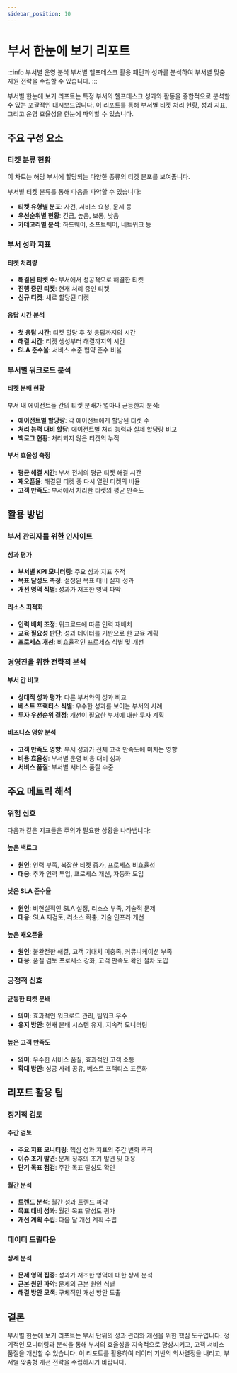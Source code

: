 ```yaml
---
sidebar_position: 10
---
```


# 부서 한눈에 보기 리포트

:::info 부서별 운영 분석
부서별 헬프데스크 활용 패턴과 성과를 분석하여 부서별 맞춤 지원 전략을 수립할 수 있습니다.
:::

부서별 한눈에 보기 리포트는 특정 부서의 헬프데스크 성과와 활동을 종합적으로 분석할 수 있는 포괄적인 대시보드입니다. 이 리포트를 통해 부서별 티켓 처리 현황, 성과 지표, 그리고 운영 효율성을 한눈에 파악할 수 있습니다.

## 주요 구성 요소

### 티켓 분류 현황

이 차트는 해당 부서에 할당되는 다양한 종류의 티켓 분포를 보여줍니다.

부서별 티켓 분류를 통해 다음을 파악할 수 있습니다:
- **티켓 유형별 분포**: 사건, 서비스 요청, 문제 등
- **우선순위별 현황**: 긴급, 높음, 보통, 낮음
- **카테고리별 분석**: 하드웨어, 소프트웨어, 네트워크 등

### 부서 성과 지표

#### 티켓 처리량
- **해결된 티켓 수**: 부서에서 성공적으로 해결한 티켓
- **진행 중인 티켓**: 현재 처리 중인 티켓
- **신규 티켓**: 새로 할당된 티켓

#### 응답 시간 분석
- **첫 응답 시간**: 티켓 할당 후 첫 응답까지의 시간
- **해결 시간**: 티켓 생성부터 해결까지의 시간
- **SLA 준수율**: 서비스 수준 협약 준수 비율

### 부서별 워크로드 분석

#### 티켓 분배 현황
부서 내 에이전트들 간의 티켓 분배가 얼마나 균등한지 분석:
- **에이전트별 할당량**: 각 에이전트에게 할당된 티켓 수
- **처리 능력 대비 할당**: 에이전트별 처리 능력과 실제 할당량 비교
- **백로그 현황**: 처리되지 않은 티켓의 누적

#### 부서 효율성 측정
- **평균 해결 시간**: 부서 전체의 평균 티켓 해결 시간
- **재오픈율**: 해결된 티켓 중 다시 열린 티켓의 비율
- **고객 만족도**: 부서에서 처리한 티켓의 평균 만족도

## 활용 방법

### 부서 관리자를 위한 인사이트

#### 성과 평가
- **부서별 KPI 모니터링**: 주요 성과 지표 추적
- **목표 달성도 측정**: 설정된 목표 대비 실제 성과
- **개선 영역 식별**: 성과가 저조한 영역 파악

#### 리소스 최적화
- **인력 배치 조정**: 워크로드에 따른 인력 재배치
- **교육 필요성 판단**: 성과 데이터를 기반으로 한 교육 계획
- **프로세스 개선**: 비효율적인 프로세스 식별 및 개선

### 경영진을 위한 전략적 분석

#### 부서 간 비교
- **상대적 성과 평가**: 다른 부서와의 성과 비교
- **베스트 프랙티스 식별**: 우수한 성과를 보이는 부서의 사례
- **투자 우선순위 결정**: 개선이 필요한 부서에 대한 투자 계획

#### 비즈니스 영향 분석
- **고객 만족도 영향**: 부서 성과가 전체 고객 만족도에 미치는 영향
- **비용 효율성**: 부서별 운영 비용 대비 성과
- **서비스 품질**: 부서별 서비스 품질 수준

## 주요 메트릭 해석

### 위험 신호

다음과 같은 지표들은 주의가 필요한 상황을 나타냅니다:

#### 높은 백로그
- **원인**: 인력 부족, 복잡한 티켓 증가, 프로세스 비효율성
- **대응**: 추가 인력 투입, 프로세스 개선, 자동화 도입

#### 낮은 SLA 준수율
- **원인**: 비현실적인 SLA 설정, 리소스 부족, 기술적 문제
- **대응**: SLA 재검토, 리소스 확충, 기술 인프라 개선

#### 높은 재오픈율
- **원인**: 불완전한 해결, 고객 기대치 미충족, 커뮤니케이션 부족
- **대응**: 품질 검토 프로세스 강화, 고객 만족도 확인 절차 도입

### 긍정적 신호

#### 균등한 티켓 분배
- **의미**: 효과적인 워크로드 관리, 팀워크 우수
- **유지 방안**: 현재 분배 시스템 유지, 지속적 모니터링

#### 높은 고객 만족도
- **의미**: 우수한 서비스 품질, 효과적인 고객 소통
- **확대 방안**: 성공 사례 공유, 베스트 프랙티스 표준화

## 리포트 활용 팁

### 정기적 검토

#### 주간 검토
- **주요 지표 모니터링**: 핵심 성과 지표의 주간 변화 추적
- **이슈 조기 발견**: 문제 징후의 조기 발견 및 대응
- **단기 목표 점검**: 주간 목표 달성도 확인

#### 월간 분석
- **트렌드 분석**: 월간 성과 트렌드 파악
- **목표 대비 성과**: 월간 목표 달성도 평가
- **개선 계획 수립**: 다음 달 개선 계획 수립

### 데이터 드릴다운

#### 상세 분석
- **문제 영역 집중**: 성과가 저조한 영역에 대한 상세 분석
- **근본 원인 파악**: 문제의 근본 원인 식별
- **해결 방안 모색**: 구체적인 개선 방안 도출

## 결론

부서별 한눈에 보기 리포트는 부서 단위의 성과 관리와 개선을 위한 핵심 도구입니다. 정기적인 모니터링과 분석을 통해 부서의 효율성을 지속적으로 향상시키고, 고객 서비스 품질을 개선할 수 있습니다. 이 리포트를 활용하여 데이터 기반의 의사결정을 내리고, 부서별 맞춤형 개선 전략을 수립하시기 바랍니다.
